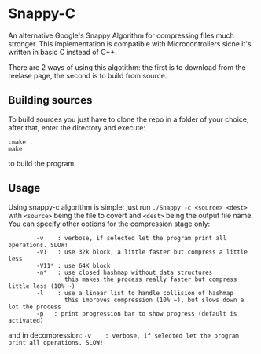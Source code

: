 # Snappy-C
An alternative Google's Snappy Algorithm for compressing files much stronger.
This implementation is compatible with Microcontrollers sicne it's written in basic C instead of C++.

There are 2 ways of using this algotithm: the first is to download from the reelase page,
the second is to build from source.

## Building sources
To build sources you just have to clone the repo in a folder of your choice, after that, enter the directory and execute:
```
cmake .
make
```

to build the program.

## Usage
Using snappy-c algorithm is simple: just run `./Snappy -c <source> <dest>` with `<source>` being the file to covert and `<dest>` being the output file name.
You can specify other options for the compression stage only:
```
        -v    : verbose, if selected let the program print all operations. SLOW!
		-V1   : use 32k block, a little faster but compress a little less
		-V11* : use 64K block
		-n*   : use closed hashmap without data structures
		        this makes the process really faster but compress little less (10% ~)
		-l    : use a linear list to handle collision of hashmap
		        this improves compression (10% ~), but slows down a lot the process
		-p   : print progression bar to show progress (default is activated)
```

and in decompression: 
```-v    : verbose, if selected let the program print all operations. SLOW!```

